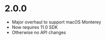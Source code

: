# 2.0.0

- Major overhaul to support macOS Monterey
- Now requires 11.0 SDK
- Otherwise no API changes
